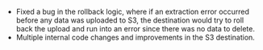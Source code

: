 - Fixed a bug in the rollback logic, where if an extraction error occurred before any data was uploaded to S3, the destination would try to roll back the upload and run into an error since there was no data to delete.
- Multiple internal code changes and improvements in the S3 destination.
